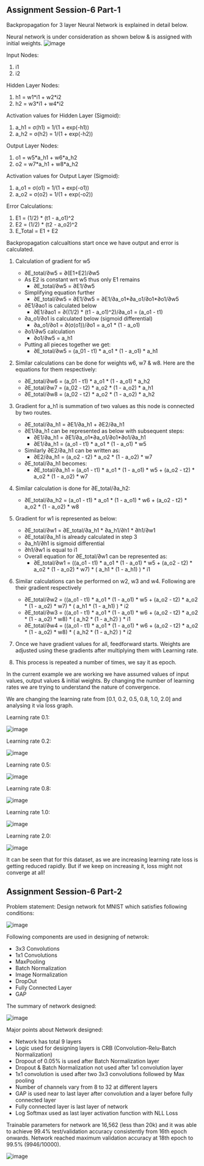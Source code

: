 ## Assignment Session-6 Part-1

Backpropagation for 3 layer Neural Network is explained in detail below.

Neural network is under consideration as shown below & is assigned with initial weights.
![image](https://user-images.githubusercontent.com/120099863/211860337-40ddc717-28f0-4ae7-8094-5c371e8c1652.png)

Input Nodes:
1. i1
2. i2

Hidden Layer Nodes:
1. h1 = w1\*i1 + w2\*i2
2. h2 = w3\*i1 + w4\*i2

Activation values for Hidden Layer (Sigmoid):
1. a_h1 = σ(h1) = 1/(1 + exp(-h1))
2. a_h2 = σ(h2) = 1/(1 + exp(-h2))

Output Layer Nodes:
1. o1 = w5\*a_h1 + w6\*a_h2
2. o2 = w7\*a_h1 + w8\*a_h2

Activation values for Output Layer (Sigmoid):
1. a_o1 = σ(o1) = 1/(1 + exp(-o1))
2. a_o2 = σ(o2) = 1/(1 + exp(-o2))

Error Calculations:
1. E1 = (1/2) \* (t1 - a_o1)^2
2. E2 = (1/2) \* (t2 - a_o2)^2
3. E_Total = E1 + E2

Backpropagation calcualtions start once we have output and error is calculated.
1. Calculation of gradient for w5
      - ∂E_total/∂w5 = ∂(E1+E2)/∂w5	
      - As E2 is constant wrt w5 thus only E1 remains
        - ∂E_total/∂w5 = ∂E1/∂w5
      - Simplifying equation further
        - ∂E_total/∂w5 = ∂E1/∂w5 = ∂E1/∂a_o1\*∂a_o1/∂o1\*∂o1/∂w5
      - ∂E1/∂ao1 is calculated below
        - ∂E1/∂ao1 = ∂((1/2) \* (t1 - a_o1)^2)/∂a_o1 = (a_o1 - t1)			
      - ∂a_o1/∂o1 is calculated below (sigmoid differential)
        - ∂a_o1/∂o1 = ∂(σ(o1))/∂o1 = a_o1 \* (1 - a_o1)			
      - ∂o1/∂w5 calculation	
        - ∂o1/∂w5 = a_h1	
      - Putting all pieces together we get:
        - ∂E_total/∂w5 = (a_01 - t1) \* a_o1 \* (1 - a_o1) \* a_h1	
        	
2. Similar calculations can be done for weights w6, w7 & w8. Here are the equations for them respectively:
      - ∂E_total/∂w6 = (a_01 - t1) \* a_o1 \* (1 - a_o1) \* a_h2
      - ∂E_total/∂w7 = (a_02 - t2) \* a_o2 \* (1 - a_o2) \* a_h1
      - ∂E_total/∂w8 = (a_02 - t2) \* a_o2 \* (1 - a_o2) \* a_h2
      
3. Gradient for a_h1 is summation of two values as this node is connected by two routes.
      - ∂E_total/∂a_h1 = ∂E1/∂a_h1 + ∂E2/∂a_h1
      - ∂E1/∂a_h1 can be represented as below with subsequent steps:
        - ∂E1/∂a_h1 = ∂E1/∂a_o1\*∂a_o1/∂o1\*∂o1/∂a_h1
        - ∂E1/∂a_h1 = (a_o1 - t1) \* a_o1 \* (1 - a_o1) \* w5
      - Similarly ∂E2/∂a_h1 can be written as:
        - ∂E2/∂a_h1 = (a_o2 - t2) \* a_o2 \* (1 - a_o2) \* w7 
      - ∂E_total/∂a_h1 becomes:
        - ∂E_total/∂a_h1 = (a_o1 - t1) \* a_o1 \* (1 - a_o1) \* w5 + (a_o2 - t2) \* a_o2 \* (1 - a_o2) \* w7
        
4. Similar calculation is done for ∂E_total/∂a_h2:
      - ∂E_total/∂a_h2 = (a_o1 - t1) * a_o1 * (1 - a_o1) * w6 + (a_o2 - t2) * a_o2 * (1 - a_o2) * w8

5. Gradient for w1 is represented as below:
      - ∂E_total/∂w1 = ∂E_total/∂a_h1 * ∂a_h1/∂h1 * ∂h1/∂w1
      - ∂E_total/∂a_h1 is already calculated in step 3
      - ∂a_h1/∂h1 is sigmoid differential
      - ∂h1/∂w1 is equal to i1
      - Overall equation for ∂E_total/∂w1 can be represented as:
        - ∂E_total/∂w1 = ((a_o1 - t1) * a_o1 * (1 - a_o1) * w5 + (a_o2 - t2) * a_o2 * (1 - a_o2) * w7) * ( a_h1 * (1 - a_h1) ) * i1

6. Similar calculations can be performed on w2, w3 and w4. Following are their gradient respectively
      - ∂E_total/∂w2 = ((a_o1 - t1) * a_o1 * (1 - a_o1) * w5 + (a_o2 - t2) * a_o2 * (1 - a_o2) * w7) * ( a_h1 * (1 - a_h1) ) * i2
      - ∂E_total/∂w3 = ((a_o1 - t1) * a_o1 * (1 - a_o1) * w6 + (a_o2 - t2) * a_o2 * (1 - a_o2) * w8) * ( a_h2 * (1 - a_h2) ) * i1
      - ∂E_total/∂w4 = ((a_o1 - t1) * a_o1 * (1 - a_o1) * w6 + (a_o2 - t2) * a_o2 * (1 - a_o2) * w8) * ( a_h2 * (1 - a_h2) ) * i2

7. Once we have gradient values for all, feedforward starts. Weights are adjusted using these gradients after multiplying them with Learning rate.
8. This process is repeated a number of times, we say it as epoch.

In the current example we are working we have assumed values of input values, output values & initial weights. By changing the number of learning rates we are trying to understand the nature of convergence.

We are changing the learning rate from [0.1, 0.2, 0.5, 0.8, 1.0, 2.0] and analysing it via loss graph.

Learning rate 0.1:

![image](https://github.com/MPGarg/ERA1_Session6/assets/120099863/7072819b-5421-4888-a2f7-8e0949303c84)

Learning rate 0.2:

![image](https://github.com/MPGarg/ERA1_Session6/assets/120099863/80555086-d21f-42ec-8083-dba4edf593a8)

Learning rate 0.5:

![image](https://github.com/MPGarg/ERA1_Session6/assets/120099863/8195c0b3-cdaa-411a-bfc6-396c50c89463)

Learning rate 0.8:

![image](https://github.com/MPGarg/ERA1_Session6/assets/120099863/3a616d01-ecea-47c7-a672-3c24794c0299)

Learning rate 1.0:

![image](https://github.com/MPGarg/ERA1_Session6/assets/120099863/4a4ba3b9-ba64-4ac6-8abd-d44596ea6fbe)

Learning rate 2.0:

![image](https://github.com/MPGarg/ERA1_Session6/assets/120099863/eb5854f6-ab72-4681-b736-6fd0036f011f)

It can be seen that for this dataset, as we are increasing learning rate loss is getting reduced rapidly. But if we keep on increasing it, loss might not converge at all!

## Assignment Session-6 Part-2

Problem statement:
Design network fot MNIST which satisfies following conditions:

![image](https://github.com/MPGarg/ERA1_Session6/assets/120099863/898822d2-27cb-4cd3-920c-e4034ae361d5)

Following components are used in designing of netwrok:
- 3x3 Convolutions
- 1x1 Convolutions
- MaxPooling
- Batch Normalization
- Image Normalization
- DropOut
- Fully Connected Layer
- GAP

The summary of network designed:

![image](https://user-images.githubusercontent.com/120099863/211984618-5e04cdd4-a5bf-4699-9317-480f13a7faf2.png)

Major points about Network designed:
- Network has total 9 layers 
- Logic used for designing layers is CRB (Convolution-Relu-Batch Normalization)
- Dropout of 0.05% is used after Batch Normalization layer
- Dropout & Batch Normalization not used after 1x1 convolution layer
- 1x1 convolution is used after two 3x3 convolutions followed by Max pooling
- Number of channels vary from 8 to 32 at different layers
- GAP is used near to last layer after convolution and a layer before fully connected layer
- Fully connected layer is last layer of network
- Log Softmax used as last layer activation function with NLL Loss 

Trainable parameters for network are 16,562 (less than 20k) and it was able to achieve 99.4% test/validation accuracy consistently from 16th epoch onwards. Network reached maximum validation accuracy at 18th epoch to 99.5% (9946/10000). 

![image](https://user-images.githubusercontent.com/120099863/211985645-86cb54fd-daca-4b25-9461-35d2b130dd6f.png)
